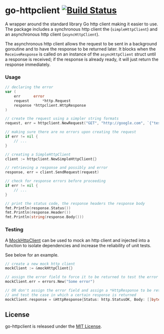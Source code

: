 go-httpclient [![Build Status](https://travis-ci.org/wchan2/go-httpclient.png?branch=master)](https://travis-ci.org/wchan2/go-httpclient)
====

A wrapper around the standard library Go http client making it easier to use. The package includes a synchronous http client the (`simpleHttpClient`) and an asynchronous http client (`asyncHttpClient`). 

The asynchronous http client allows the request to be sent in a background goroutine and to have the response to be returned later. It blocks when the `ReceiveResponse` is called on an instance of the `asyncHttpClient` struct until a response is received; if the response is already ready, it will just return the response immediately.

### Usage

```go
// declaring the error
var (
	err      error
	request      *http.Request
	response *httpclient.HttpResponse
)

// create the request using a simpler string formats
request, err = httpclient.NewRequest("GET", "http://google.com", `{"test": "test"}`)

// making sure there are no errors upon creating the request
if err != nil {
	// ...
}

// creating a SimpleHttpClient
client := httpclient.NewSimpleHttpClient{}

// retrieving a response and possibly and error
response, err = client.SendRequest(request)

// check for response errors before proceeding
if err != nil {
	// ...
}

// print the status code, the response headers the response body
fmt.Println(response.Status())
fmt.Println(response.Header())
fmt.Println(string(response.Body()))
```

### Testing

A [MockHttpClient](https://gist.github.com/wchan2/92084704799b087d488f) can be used to mock an http client and injected into a function to isolate dependencies and increase the reliability of unit tests.

See below for an example.

```go
// create a new mock http client
mockClient := &mockHttpClient{}

// assign the error field to force it to be returned to test the error functionality
mockClient.err = errors.New("Some error")

// OR don't assign the error field and assign a *HttpResponse to be returned
// and test the case in which a certain response is returned
mockClient.response = &HttpResponse{Status: http.StatusOK, Body: []byte(`{"test": "test"}`)}
```

## License

go-httpclient is released under the [MIT License](http://www.opensource.org/licenses/MIT).